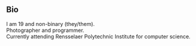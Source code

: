 ## Bio
I am 19 and non-binary (they/them).</br>
Photographer and programmer.</br>
Currently attending Rensselaer Polytechnic Institute for computer science.</br>
